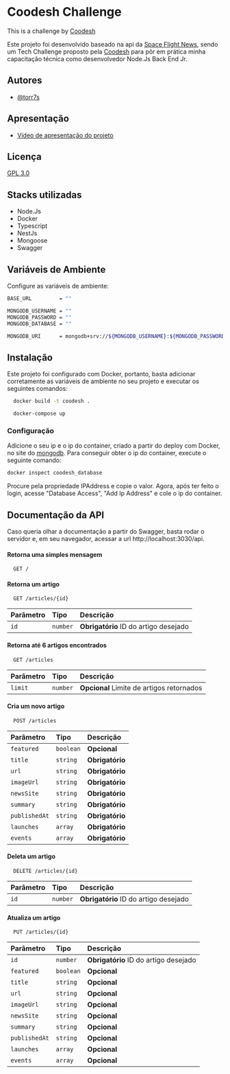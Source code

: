 # Coodesh Challenge
This is a challenge by [Coodesh](https://coodesh.com/)

Este projeto foi desenvolvido baseado na api da [Space Flight News](https://api.spaceflightnewsapi.net/v3/documentation), sendo um Tech Challenge proposto pela [Coodesh](https://coodesh.com/) para pôr em prática minha capacitação técnica como desenvolvedor Node.Js Back End Jr.
## Autores

- [@torr7s](https://www.github.com/torr7s)



## Apresentação

- [Vídeo de apresentação do projeto](https://www.loom.com/share/88df986fc8304e1b9f376d052510c5a4)


## Licença

[GPL 3.0](https://github.com/Illumina/licenses/blob/master/gpl-3.0.txt)


## Stacks utilizadas
- Node.Js
- Docker
- Typescript
- NestJs
- Mongoose
- Swagger 


## Variáveis de Ambiente

Configure as variáveis de ambiente:

```bash
BASE_URL         = ""

MONGODB_USERNAME = ""
MONGODB_PASSWORD = ""
MONGODB_DATABASE = ""

MONGODB_URI      = mongodb+srv://${MONGODB_USERNAME}:${MONGODB_PASSWORD}@cluster0.ihtbf.mongodb.net/${MONGODB_DATABASE}
```
## Instalação

Este projeto foi configurado com Docker, portanto, basta adicionar corretamente as variáveis de ambiente no seu projeto e executar os seguintes comandos:

```bash
  docker build -t coodesh .
```

```base
  docker-compose up
```

### Configuração

Adicione o seu ip e o ip do container, criado a partir do deploy com Docker, no site do [mongodb](https://cloud.mongodb.com/). Para conseguir obter o ip do container, execute o seguinte comando:


```bash
docker inspect coodesh_database
```

Procure pela propriedade IPAddress e copie o valor. Agora, após ter feito o login, acesse "Database Access", "Add Ip Address" e cole o ip do container.
## Documentação da API
Caso queria olhar a documentação a partir do Swagger, basta rodar o servidor e, em seu navegador, acessar a url http://localhost:3030/api.

#### Retorna uma simples mensagem 

```http
  GET /
```

#### Retorna um artigo

```http
  GET /articles/{id}
```

| Parâmetro   | Tipo       | Descrição                                   |
| :---------- | :--------- | :------------------------------------------ |
| `id`        | `number`   | **Obrigatório** ID do artigo desejado |


#### Retorna até 6 artigos encontrados
```http
  GET /articles
```

| Parâmetro   | Tipo       | Descrição                                   |
| :---------- | :--------- | :------------------------------------------ |
| `limit`     | `number`   | **Opcional** Limite de artigos retornados |

#### Cria um novo artigo
```http
  POST /articles
```

| Parâmetro   | Tipo       | Descrição                                   |
| :---------- | :--------- | :------------------------------------------ |
| `featured`  | `boolean`  | **Opcional**    |
| `title`     | `string`   | **Obrigatório** |
| `url`       | `string`   | **Obrigatório** |
| `imageUrl`  | `string`   | **Obrigatório** |
| `newsSite`  | `string`   | **Obrigatório** |
| `summary`   | `string`   | **Obrigatório** |
| `publishedAt` | `string` | **Obrigatório** |
| `launches`  | `array`    | **Obrigatório** |
| `events`    | `array`    | **Obrigatório** |

#### Deleta um artigo
```http
  DELETE /articles/{id}
```

| Parâmetro   | Tipo       | Descrição                                   |
| :---------- | :--------- | :------------------------------------------ |
| `id`        | `number`   | **Obrigatório** ID do artigo desejado |

#### Atualiza um artigo
```http
  PUT /articles/{id}
```

| Parâmetro   | Tipo       | Descrição                                   |
| :---------- | :--------- | :------------------------------------------ |
| `id`        | `number`   | **Obrigatório** ID do artigo desejado |
| `featured`  | `boolean`  | **Opcional** |
| `title`     | `string`   | **Opcional** |
| `url`       | `string`   | **Opcional** |
| `imageUrl`  | `string`   | **Opcional** |
| `newsSite`  | `string`   | **Opcional** |
| `summary`   | `string`   | **Opcional** |
| `publishedAt` | `string` | **Opcional** |
| `launches`  | `array`    | **Opcional** |
| `events`    | `array`    | **Opcional** |
